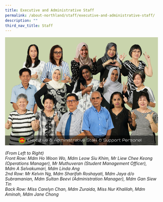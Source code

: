 ```yaml
---
title: Executive and Administrative Staff
permalink: /about-northland/staff/executive-and-administrative-staff/
description: ""
third_nav_title: Staff
---
```

![](/images/eas2023.jpg)
<p><em>(From Left to Right)</em><br><em>Front Row: Mdm Ho Woon Wo, Mdm Leow Siu Khim, Mr Liew Chee Keong (Operations Manager), Mr Muthuveran (Student Management Officer), Mdm A Selvakumari, Mdm Linda Ang</em><br><em>2nd&nbsp;Row: Mr Kelvin Ng, Mdm Sharifah Roshayati, Mdm Jaya d/o Subramanian, Mdm Sultan Beevi (Administration Manager), Mdm Gan Siew Tin</em><br><em>Back Row: Miss Carelyn Chan, Mdm Zuraida, Miss Nur Khalilah,  Mdm Aminah, Mdm Jane Chong</em></p>